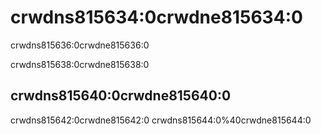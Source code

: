 # crwdns815634:0crwdne815634:0

<p class="description">crwdns815636:0crwdne815636:0</p>

crwdns815638:0crwdne815638:0

## crwdns815640:0crwdne815640:0

crwdns815642:0crwdne815642:0 crwdns815644:0%40crwdne815644:0